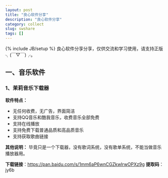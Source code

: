 ```yaml
---
layout: post
title: "良心软件分享"
description: "良心软件分享"
category: collect
slug: swshare
tags: []
---
```

{% include JB/setup %}
良心软件分享分享，仅供交流和学习使用，请支持正版╮(￣▽￣)╭。

## 一、音乐软件
### 1、茉莉音乐下载器
**软件特点：**
- 无任何收费，无广告，界面简洁
- 支持QQ音乐和酷我音乐，收费音乐全部免费
- 支持在线播放
- 支持免费下载普通品质和高品质音乐
- 支持获取歌曲链接

**其他说明：**
毕竟只是一个下载器，没有歌词系统，没有歌单系统，不能当做音乐播放器用。

**下载链接**：<https://pan.baidu.com/s/1mm6aP6wnCGZkwlrwOPXz9g> 
**提取码**：jy6b 